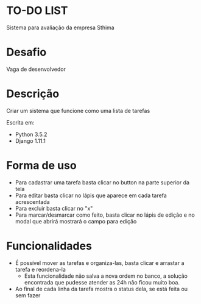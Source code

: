 # TO-DO LIST
Sistema para avaliação da empresa Sthima

# Desafio
Vaga de desenvolvedor
 
# Descrição
Criar um sistema que funcione como uma lista de tarefas
 
Escrita em:
  * Python 3.5.2
  * Django 1.11.1

# Forma de uso

- Para cadastrar uma tarefa basta clicar no button na parte superior da tela
- Para editar basta clicar no lápis que aparece em cada tarefa acrescentada
- Para excluir basta clicar no "x"
- Para marcar/desmarcar como feito, basta clicar no lápis de edição e no modal que abrirá mostrará o campo para edição

# Funcionalidades

- É possível mover as tarefas e organiza-las, basta clicar e arrastar a tarefa e reordena-la
    - Esta funcionalidade não salva a nova ordem no banco, a solução encontrada que pudesse atender as 24h não ficou muito boa.
- Ao final de cada linha da tarefa mostra o status dela, se está feita ou sem fazer
